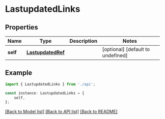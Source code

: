 # LastupdatedLinks


## Properties

Name | Type | Description | Notes
------------ | ------------- | ------------- | -------------
**self** | [**LastupdatedRef**](LastupdatedRef.md) |  | [optional] [default to undefined]

## Example

```typescript
import { LastupdatedLinks } from './api';

const instance: LastupdatedLinks = {
    self,
};
```

[[Back to Model list]](../README.md#documentation-for-models) [[Back to API list]](../README.md#documentation-for-api-endpoints) [[Back to README]](../README.md)
